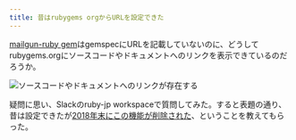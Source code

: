 ```yaml
---
title: 昔はrubygems orgからURLを設定できた
---
```

[mailgun-ruby gem](https://rubygems.org/gems/mailgun-ruby)はgemspecにURLを記載していないのに、どうしてrubygems.orgにソースコードやドキュメントへのリンクを表示できているのだろうか。

![](https://lh3.googleusercontent.com/docs/ADP-6oHK6kiUJWRszeYxe6E55UrrEuVQB2iblVZK1KDF2VsD36ayd9JMwe5DYxZtOkImUda9hnztxtFgPxTba9hh4q0J2vb6nCL-zQnmaZ-ov1ogQ1Hz-q_HBMBk4RM4YJoh9zMrmO8sUEAnIqwra_jSEBc0p1foa6uCG21RTqhRw650DLdlBsw88mi5axWa3EKKY3qXwAl_FPIUmO67YzPk1BFddtG-owRBATe3cUdC4wEymo7Joi-AdN9emaLvvRP91sdNHCJSHrUMBnfSChK2GtbouihbFkW1IsQv2zodw53hQhyExV63MYGuSoAGFoUDkbwX-OgRO5_32BU49crcuZGUwkwGPRB7vq9a-rzMv4bxpy3rMwZrOJlFAnGCEsgzJJNFCHH_w03OApsArUChrhvqthoWXETmgj2ozg7okD1tX92eAFT9qhbnQJrI_ZeXUe_JF7C_WN6KVY1XCBrPAWBxLfLX_zwmMktRH_cEaXR-xMissiNxNUE3vhK-57O3A14ZZ3TCgwE35fGsI2ejaW_Bi2ejXIYd3B0T1gjbFlPDH8LoQRPdxfdWHcSzk-yK-S6LQdTo8Ll-BajpjvHQZZYM5l6newXripuwKt2-_rCfpeF85oYr4rO7wObb61X6WCgGKXtTexLTOeWQsjhpFMr_J9ItDidMl45XzCCEHIaEilpcwJo09EpnKOJ_zD1VhRo9_ao6M-pdSh8iSFwJOAyNnzzgtEu8oStasSY_acDIAex31eiec8KNHymQfzIBOihOZ0_vK027zBxOytna5vegR47N1dOyKqnk250yyoG8SnDqwyv4e-77CTBlRtl2i7ewgb9hYkLWOJVCCDh8Jp6GV4zlGHZmm0KJLoIqIBXZiT_ImHI1DWd4SQVOl8cyZqN0CF2DRBpJTIowp3TwtUICqkTjmzJ5o1nlENPxXFtYbnGUDwlYirK9M1j_j6IOt628aMz3qHyiZx0qtNbKZWeqq43oYaIqD9tPbk9x75i7-gHmiusoc7cE3wOpEeReC4kt1PQZx49ABxVphWEVWt0YCLsSAJCT82G1tuqSrkOYzBcIQCi3zXzK4lwo8GbUjx5DmWjPZK0yUhRwcuIvPT8euHPn1B8tQv0wMX-kEiS56yA6285HEXHz-hiGoIn7TGxmy2TjAgJOvZhCzg2WtU3-Ijjo3CJy1C0I0s4XUKyc7XsTPzSNs5LbZJMAWRnabkkMSxwIpJnvJV1sg95O0JqeAnuNPQKOGlem-GfnrLMgxntw "ソースコードやドキュメントへのリンクが存在する")

疑問に思い、Slackのruby-jp workspaceで質問してみた。すると表題の通り、昔は設定できたが[2018年末にこの機能が削除された](https://github.com/rubygems/rubygems.org/pull/1815)、ということを教えてもらった。
